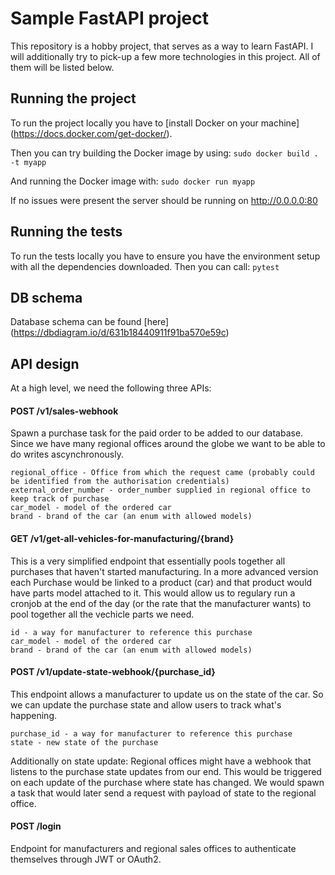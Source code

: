 # Sample FastAPI project
This repository is a hobby project, that serves as a way to learn FastAPI.
I will additionally try to pick-up a few more technologies in this project.
All of them will be listed below.

## Running the project
To run the project locally you have to [install Docker on your machine] (https://docs.docker.com/get-docker/).

Then you can try building the Docker image by using:
`sudo docker build . -t myapp`

And running the Docker image with:
`sudo docker run myapp`

If no issues were present the server should be running on http://0.0.0.0:80

## Running the tests
To run the tests locally you have to ensure you have the environment setup with all the dependencies downloaded.
Then you can call: 
`pytest`

## DB schema
Database schema can be found [here] (https://dbdiagram.io/d/631b18440911f91ba570e59c)


## API design

At a high level, we need the following three APIs:

#### POST /v1/sales-webhook
Spawn a purchase task for the paid order to be added to our database.
Since we have many regional offices around the globe we want to be able to do writes ascynchronously.

    regional_office - Office from which the request came (probably could be identified from the authorisation credentials)
    external_order_number - order_number supplied in regional office to keep track of purchase
    car_model - model of the ordered car
    brand - brand of the car (an enum with allowed models)


#### GET /v1/get-all-vehicles-for-manufacturing/{brand}
This is a very simplified endpoint that essentially pools together all purchases that haven't started manufacturing.
In a more advanced version each Purchase would be linked to a product (car) and that product would have parts model attached to it.
This would allow us to regulary run a cronjob at the end of the day (or the rate that the manufacturer wants) to pool together all the vechicle parts we need.

    id - a way for manufacturer to reference this purchase
    car_model - model of the ordered car
    brand - brand of the car (an enum with allowed models)


#### POST /v1/update-state-webhook/{purchase_id}
This endpoint allows a manufacturer to update us on the state of the car.
So we can update the purchase state and allow users to track what's happening.

    purchase_id - a way for manufacturer to reference this purchase
    state - new state of the purchase

Additionally on state update:
Regional offices might have a webhook that listens to the purchase state updates from our end.
This would be triggered on each update of the purchase where state has changed.
We would spawn a task that would later send a request with payload of state to the regional office.


#### POST /login
Endpoint for manufacturers and regional sales offices to authenticate themselves through JWT or OAuth2.
